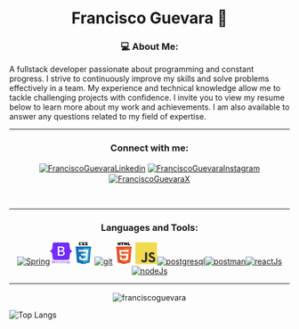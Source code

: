 <h1 align='center'>Francisco Guevara 👋</h1>


<h3 align='center'>💻 About Me: </h3>
<!-- BLOGPOSTS:START -->
A fullstack developer passionate about programming and constant progress. I strive to continuously improve my skills and solve problems effectively in a team. My experience and technical knowledge allow me to tackle challenging projects with confidence. I invite you to view my resume below to learn more about my work and achievements. I am also available to answer any questions related to my field of expertise.
<!-- BLOGPOSTS:END -->

----------------------------------------------

<h3 align="center">Connect with me:</h3>
<p align="center">
<a href="https://www.linkedin.com/in/francisco-guevara-aa158911b/" target="blank"><img align="center" src="https://raw.githubusercontent.com/rahuldkjain/github-profile-readme-generator/master/src/images/icons/Social/linked-in-alt.svg" alt="FranciscoGuevaraLinkedin" height="30" width="40" /></a>
<a href="https://www.instagram.com/franciscoguevara03/" target="blank"><img align="center" src="https://raw.githubusercontent.com/rahuldkjain/github-profile-readme-generator/master/src/images/icons/Social/instagram.svg" alt="FranciscoGuevaraInstagram" height="30" width="40" /></a>
<a href="https://twitter.com/fran0308" target="blank"><img align="center" src="https://raw.githubusercontent.com/rahuldkjain/github-profile-readme-generator/master/src/images/icons/Social/twitter.svg" alt="FranciscoGuevaraX" height="30" width="40" /></a>
</p>
<br/>

----------------------------------------------

<h3 align="center">Languages and Tools:</h3>
<p align="center"><a href="https://spring.io/projects/spring-boot" target="_blank" rel="noreferrer"><img src="https://www.vectorlogo.zone/logos/springio/springio-ar21.svg" alt="Spring" width="80" height="50"/></a><a href="https://getbootstrap.com" target="_blank" rel="noreferrer"><img src="https://raw.githubusercontent.com/devicons/devicon/master/icons/bootstrap/bootstrap-plain-wordmark.svg" alt="bootstrap" width="40" height="40"/></a><a href="https://www.w3schools.com/css/" target="_blank" rel="noreferrer"><img src="https://raw.githubusercontent.com/devicons/devicon/master/icons/css3/css3-original-wordmark.svg" alt="css3" width="40" height="40"/></a><a href="https://git-scm.com/" target="_blank" rel="noreferrer"><img src="https://www.vectorlogo.zone/logos/git-scm/git-scm-icon.svg" alt="git" width="40" height="40"/></a><a href="https://www.w3.org/html/" target="_blank" rel="noreferrer"><img src="https://raw.githubusercontent.com/devicons/devicon/master/icons/html5/html5-original-wordmark.svg" alt="html5" width="40" height="40"/></a><a href="https://developer.mozilla.org/en-US/docs/Web/JavaScript" target="_blank" rel="noreferrer"><img src="https://raw.githubusercontent.com/devicons/devicon/master/icons/javascript/javascript-original.svg" alt="javascript" width="40" height="40"/></a><a href="https://www.postgresql.org" target="_blank" rel="noreferrer"><img src="https://upload.wikimedia.org/wikipedia/commons/thumb/2/29/Postgresql_elephant.svg/1985px-Postgresql_elephant.svg.png" alt="postgresql" width="40" height="40"/></a><a href="https://postman.com" target="_blank" rel="noreferrer"><img src="https://www.vectorlogo.zone/logos/getpostman/getpostman-icon.svg" alt="postman" width="40" height="40"/></a><a href="https://es.react.dev" target="_blank" rel="noreferrer"><img src="https://www.vectorlogo.zone/logos/reactjs/reactjs-ar21.svg" alt="reactJs" width="80" height="50"/></a><a href="https://nodejs.org/es" target="_blank" rel="noreferrer"><img src="https://www.vectorlogo.zone/logos/nodejs/nodejs-ar21.svg" alt="nodeJs" width="80" height="50"/></a></p>

----------------------------------------------
<p align="center">
    <img align="center" src="https://github-readme-stats.vercel.app/api?username=franciscoguevara03&bg_color=130F40&icon_color=d73d4e&show_icons=true&count_private=true&theme=tokyonight&line_height=27&text_color=FFFFFF" alt="franciscoguevara" width="350" height="250" style="margin: 0 10px;"/>  
</p>

![Top Langs](https://github-readme-stats.vercel.app/api/top-langs/?username=franciscoguevara03&layout=compact)